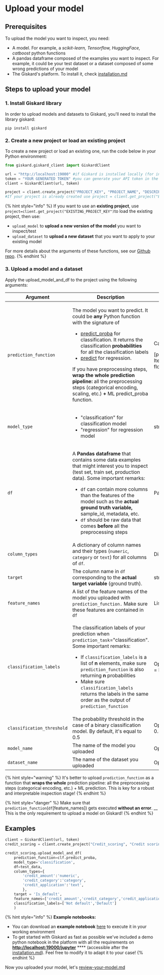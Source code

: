# Upload your model

## Prerequisites

To upload the model you want to inspect, you need:

* A model. For example, a _scikit-learn, Tensorflow, HuggingFace, catboost_ python functions
* A pandas dataframe composed of the examples you want to inspect. For example, it could be your test dataset or a dataset composed of some wrong predictions of your model
* The Giskard's platform. To install it, check [installation.md](installation.md "mention")

## Steps to upload your model

### 1. Install Giskard library

In order to upload models and datasets to Giskard, you'll need to install the library giskard:

```shell
pip install giskard
```

### 2. Create a new project or load an existing project

To create a new project or load an existing one, run the code below in your Python environment:

```python
from giskard.giskard_client import GiskardClient

url = "http://localhost:19000" #if Giskard is installed locally (for installation, see: https://docs.giskard.ai/start/guides/installation) 
token = "YOUR GENERATED TOKEN" #you can generate your API token in the Admin tab of the Giskard application (for installation, see: https://docs.giskard.ai/start/guides/installation) 
client = GiskardClient(url, token)

project = client.create_project("PROJECT_KEY", "PROJECT_NAME", "DESCRIPTION"). 
#If your project is already created use project = client.get_project("EXISTING_PROJECT_KEY")
```

{% hint style="info" %}
If you want to use an **existing project**, use `project=client.get_project("EXISTING_PROJECT_KEY")`to load the existing project, then use:

* `upload_model` to **upload a new version of the model** you want to inspect/test
* `upload_dataset` to **upload a new dataset** that you want to apply to your existing model

For more details about the arguments of these functions, see our [Github repo](https://github.com/Giskard-AI/giskard-client/blob/main/giskard/project.py).
{% endhint %}

### 3. Upload a model and a dataset

Apply the upload\_model\_and\_df to the project using the following arguments:

| Argument                   | Description                                                                                                                                                                                                                                                                                                                                                                                                                                                                                                                                                                                                                                                                                                                                                                                  | Type                                                                    |
| -------------------------- | -------------------------------------------------------------------------------------------------------------------------------------------------------------------------------------------------------------------------------------------------------------------------------------------------------------------------------------------------------------------------------------------------------------------------------------------------------------------------------------------------------------------------------------------------------------------------------------------------------------------------------------------------------------------------------------------------------------------------------------------------------------------------------------------- | ----------------------------------------------------------------------- |
| `prediction_function`      | <p>The model you want to predict. It could be <strong>any</strong> Python function with the signature of </p><ul><li><a href="https://scikit-learn.org/stable/modules/generated/sklearn.linear_model.LogisticRegression.html#sklearn.linear_model.LogisticRegression.predict_proba">predict_proba</a> for classification. It returns the classification <strong>probabilities</strong> for all the classification labels</li><li><a href="https://github.com/scikit-learn/scikit-learn/blob/baf828ca1/sklearn/linear_model/_base.py#L348">predict</a> for regression. </li></ul><p>If you have preprocessing steps, <strong>wrap the whole prediction pipeline:</strong> all the preprocessing steps (categorical encoding, scaling, etc.) <strong>+</strong> ML predict_proba function.</p> | <p>Callable[</p><p>[pd.DataFrame], Iterable[Union[str, float, int]]</p> |
| `model_type`               | <ul><li>"classification" for classification model</li><li>"regression" for regression model</li></ul>                                                                                                                                                                                                                                                                                                                                                                                                                                                                                                                                                                                                                                                                                        | str                                                                     |
| `df`                       | <p>A <strong>Pandas dataframe</strong> that contains some data examples that might interest you to inspect (test set, train set, production data). Some important remarks:</p><ul><li><code>df</code> can contain more columns than the features of the model such as the <strong>actual ground truth variable,</strong> sample_id, metadata, etc. <strong></strong> </li><li><code>df</code> should be raw data that comes <strong>before</strong> all the preprocessing steps</li></ul>                                                                                                                                                                                                                                                                                                    | Pandas dataframe                                                        |
| `column_types`             | A dictionary of column names and their types (`numeric`, `category` or `text`) for all columns of `df`.                                                                                                                                                                                                                                                                                                                                                                                                                                                                                                                                                                                                                                                                                      | Dict\[str, str]                                                         |
| `target`                   | The column name in `df` corresponding to the **actual target variable** (ground truth).                                                                                                                                                                                                                                                                                                                                                                                                                                                                                                                                                                                                                                                                                                      | str                                                                     |
| `feature_names`            | A list of the feature names of the model you uploaded with `prediction_function.` Make sure these features are contained in `df`                                                                                                                                                                                                                                                                                                                                                                                                                                                                                                                                                                                                                                                             | List\[str]                                                              |
| `classification_labels`    | <p>The classification labels of your prediction when <code>prediction_task</code>="classification". Some important remarks:</p><ul><li>If <code>classification_labels</code> <em></em> is a list of <strong>n</strong> elements, make sure <code>prediction_function</code> is also returning <strong>n</strong> probabilities</li><li>Make sure <code>classification_labels</code> returns the labels in the same order as the output of <code>prediction_function</code></li></ul>                                                                                                                                                                                                                                                                                                         | Optional\[List\[str]] = None                                            |
| `classification_threshold` | The probability threshold in the case of a binary classification model. By default, it's equal to 0.5                                                                                                                                                                                                                                                                                                                                                                                                                                                                                                                                                                                                                                                                                        | Optional\[float] = 0.5                                                  |
| `model_name`               | The name of the model you uploaded                                                                                                                                                                                                                                                                                                                                                                                                                                                                                                                                                                                                                                                                                                                                                           | Optional\[str]                                                          |
| `dataset_name`             | The name of the dataset you uploaded                                                                                                                                                                                                                                                                                                                                                                                                                                                                                                                                                                                                                                                                                                                                                         | Optional\[str]                                                          |

{% hint style="warning" %}
It's better to upload `prediction_function` as a function that **wraps the whole** prediction pipeline: all the preprocessing steps (categorical encoding, etc.) + ML prediction. This is key for a robust and interpretable inspection stage!
{% endhint %}

{% hint style="danger" %}
Make sure that `prediction_function`(`df`\[feature\_names]) gets executed **without an error**. __ This is the only requirement to upload a model on Giskard!
{% endhint %}

## Examples

```python
client = GiskardClient(url, token)
credit_scoring = client.create_project("Credit_scoring", "Credit scoring", "Predict the default probabilities of a credit demand")

credit_scoring.upload_model_and_df(
    prediction_function=clf.predict_proba,
    model_type='classification',
    df=test_data,
    column_types={
        'credit_amount':'numeric',
        'credit_category':'category',
        'credit_application':'text',
        },
    target = 'Is_default',
    feature_names=['credit_amount','credit_category','credit_application'],
    classification_labels=['Not default','Default']
    )
```

{% hint style="info" %}
**Example notebooks:**

* You can download an **example notebook** [here](https://github.com/Giskard-AI/giskard/blob/main/backend/demo-notebook/notebook/German\_credit\_scoring\_giskard.ipynb) to execute it in your working environment
* To get started with Giskard as fast as possible we've included a demo python notebook in the platform with all the requirements on [**http://localhost:19000/jupyter**](http://localhost:19000/jupyter) **** (accessible after the [installation.md](installation.md "mention")). Feel free to modify it to adapt it to your case! &#x20;
{% endhint %}

Now you uploaded your model, let's [review-your-model.md](review-your-model.md "mention")
